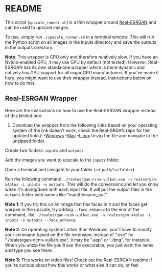 # README

This script (`upscale_runner.sh`) is a thin wrapper around [Real-ESRGAN](https://github.com/xinntao/Real-ESRGAN) and can be used to upscale images.

To use, simply run `./upscale_runner.sh` in a terminal window. This will run the Python script on all images in the inputs directory and save the outputs in the outputs directory.

**Note**: This wrapper is CPU only and therefore relatively slow. If you have an Nvidia-enabled GPU, it may use GPU by default (not tested). However, Real-ESRGAN has its own standalone wrapper which is more dynamic and natively has GPU support for all major GPU manufacturers. If you've made it here, you might want to use their wrapper instead. Instructions below on how to do that

## Real-ESRGAN Wrapper
Here are the instructions on how to use the Real-ESRGAN wrapper instead of this limited one:

1. Download the wrapper from the following links based on your operating system (if the link doesn't work, check the Real-SRGAN repo for the updated links):
-[Windows](https://github.com/xinntao/Real-ESRGAN/releases/download/v0.2.5.0/realesrgan-ncnn-vulkan-20220424-windows.zip)
-[Mac](https://github.com/xinntao/Real-ESRGAN/releases/download/v0.2.5.0/realesrgan-ncnn-vulkan-20220424-macos.zip)
-[Linux](https://github.com/xinntao/Real-ESRGAN/releases/download/v0.2.5.0/realesrgan-ncnn-vulkan-20220424-ubuntu.zip)
Unzip the file and navigate to the unzipped folder.

Create two folders: `inputs` and `outputs`.

Add the images you want to upscale to the `inputs` folder.

Open a terminal and navigate to your folder (`cd path/to/folder`).

Run the following command: `./realesrgan-ncnn-vulkan.exe -n realesrgan-x4plus -i inputs -o outputs`. This will do the conversions and let you know when it's doing/done with each input file. It will put the output files in the `outputs` folder with names like "inputfilename_out".

**Note 1**: If you try this on an image that has faces in it and the faces get warped in the upscale, try adding `--face_enhance` to the end of the command, like: `./realesrgan-ncnn-vulkan.exe -n realesrgan-x4plus -i inputs -o outputs --face_enhance`.

**Note 2**: On operating systems other than Windows, you'll have to modify your command based on the file extension; instead of ".exe" for "./realesrgan-ncnn-vulkan.exe", it may be ".app" or ".dmg", for instance. When you unzip the file you'll see the executable; you just want the name and type you see there.

**Note 3**: This works on video files! Check out the Real-ESRGAN readme if you're curious about how this works or what else it can do, or feel 
